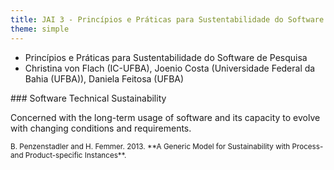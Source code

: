 ```yaml
---
title: JAI 3 - Princípios e Práticas para Sustentabilidade do Software de Pesquisa
theme: simple
---
```


<!-- -------------------------------- -->

<section>

- Princípios e Práticas para Sustentabilidade do Software de Pesquisa
- Christina von Flach (IC-UFBA), Joenio Costa (Universidade Federal da Bahia (UFBA)), Daniela Feitosa (UFBA)

</section>

<section>
### Software Technical Sustainability

Concerned with the long-term usage of software and its capacity to evolve with
changing conditions and requirements.

<small class="cite">
B. Penzenstadler and H. Femmer. 2013.
**A Generic Model for Sustainability with Process- and Product-specific Instances**.
</small>
</section>

